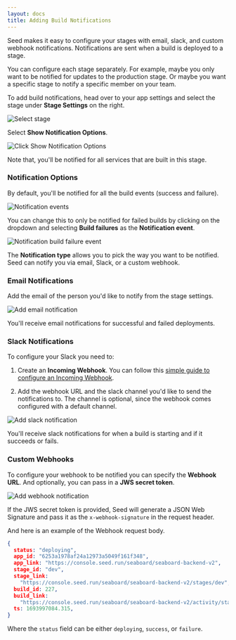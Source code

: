 ```yaml
---
layout: docs
title: Adding Build Notifications
---
```


Seed makes it easy to configure your stages with email, slack, and custom webhook notifications. Notifications are sent when a build is deployed to a stage.

You can configure each stage separately. For example, maybe you only want to be notified for updates to the production stage. Or maybe you want a specific stage to notify a specific member on your team.

To add build notifications, head over to your app settings and select the stage under **Stage Settings** on the right.

![Select stage](/assets/docs/adding-build-notifications/select-stage.png)

Select **Show Notification Options**.

![Click Show Notification Options](/assets/docs/adding-build-notifications/click-show-notification-options.png)

Note that, you'll be notified for all services that are built in this stage.

### Notification Options

By default, you'll be notified for all the build events (success and failure).

![Notification events](/assets/docs/adding-build-notifications/notification-events.png)

You can change this to only be notified for failed builds by clicking on the dropdown and selecting **Build failures** as the **Notification event**.

![Notification build failure event](/assets/docs/adding-build-notifications/notification-build-failure-event.png)

The **Notification type** allows you to pick the way you want to be notified. Seed can notify you via email, Slack, or a custom webhook.

### Email Notifications

Add the email of the person you'd like to notify from the stage settings.

![Add email notification](/assets/docs/adding-build-notifications/add-email-notification.png)

You'll receive email notifications for successful and failed deployments.

### Slack Notifications

To configure your Slack you need to:

1. Create an **Incoming Webhook**. You can follow this [simple guide to configure an Incoming Webhook](https://get.slack.help/hc/en-us/articles/115005265063-Incoming-WebHooks-for-Slack).

2. Add the webhook URL and the slack channel you'd like to send the notifications to. The channel is optional, since the webhook comes configured with a default channel.

![Add slack notification](/assets/docs/adding-build-notifications/add-slack-notification.png)

You'll receive slack notifications for when a build is starting and if it succeeds or fails.

### Custom Webhooks

To configure your webhook to be notified you can specify the **Webhook URL**. And optionally, you can pass in a **JWS secret token**.

![Add webhook notification](/assets/docs/adding-build-notifications/add-webhook-notification.png)

If the JWS secret token is provided, Seed will generate a JSON Web Signature and pass it as the `x-webhook-signature` in the request header.

And here is an example of the Webhook request body.

``` json
{
  status: "deploying",
  app_id: "6253a1978af24a12973a5049f161f348",
  app_link: "https://console.seed.run/seaboard/seaboard-backend-v2",
  stage_id: "dev",
  stage_link:
    "https://console.seed.run/seaboard/seaboard-backend-v2/stages/dev",
  build_id: 227,
  build_link:
    "https://console.seed.run/seaboard/seaboard-backend-v2/activity/stages/dev/builds/227",
  ts: 1693997084.315,
}
```

Where the `status` field can be either `deploying`, `success`, or `failure`.
